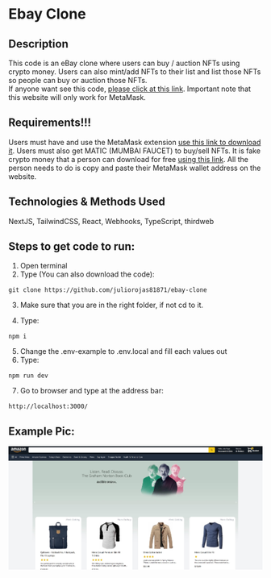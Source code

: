 # Ebay Clone

## Description

This code is an eBay clone where users can buy / auction NFTs using crypto money. 
Users can also mint/add NFTs to their list and list those NFTs so people can buy or auction those NFTs.  
If anyone want see this code, [please click at this link](https://ebay-clone-theta.vercel.app/).
Important note that this website will only work for MetaMask.

## Requirements!!!
Users must have and use the MetaMask extension [use this link to download it](https://metamask.io/download/).
Users must also get MATIC (MUMBAI FAUCET) to buy/sell NFTs. It is fake crypto money that a person can download for free [using this link](https://mumbaifaucet.com/).
All the person needs to do is copy and paste their MetaMask wallet address on the website.

## Technologies & Methods Used

NextJS, TailwindCSS, React, Webhooks, TypeScript, thirdweb

## Steps to get code to run:
1. Open terminal
2. Type (You can also download the code):
```
git clone https://github.com/juliorojas81871/ebay-clone
```

3. Make sure that you are in the right folder, if not cd to it.

4. Type: 
```
npm i
```
5. Change the .env-example to .env.local and fill each values out
6. Type: 
```
npm run dev
```
7. Go to browser and type at the address bar: 
```
http://localhost:3000/
```

## Example Pic:
![Ebay Clone Example Pic](https://github.com/juliorojas81871/amazon-clone/blob/main/pics/main.jpg)

